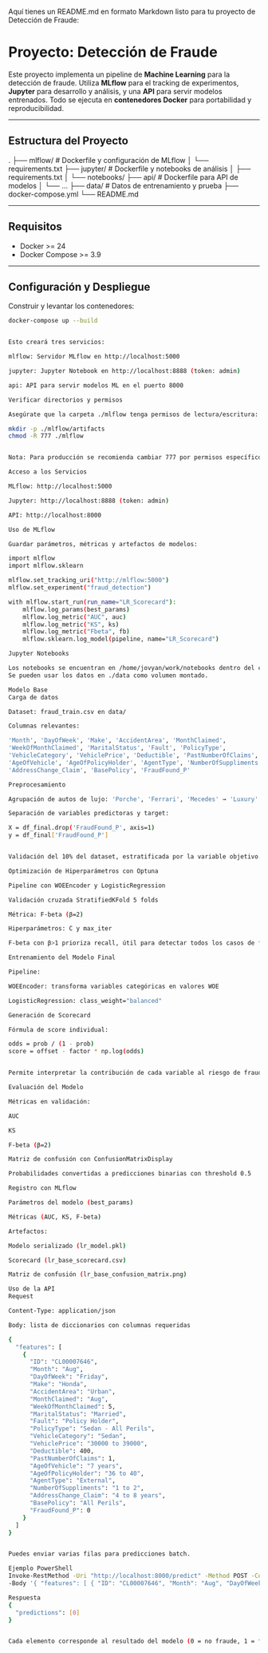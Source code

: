 Aquí tienes un README.md en formato Markdown listo para tu proyecto de Detección de Fraude:

# Proyecto: Detección de Fraude

Este proyecto implementa un pipeline de **Machine Learning** para la detección de fraude. Utiliza **MLflow** para el tracking de experimentos, **Jupyter** para desarrollo y análisis, y una **API** para servir modelos entrenados. Todo se ejecuta en **contenedores Docker** para portabilidad y reproducibilidad.

---

## Estructura del Proyecto



.
├── mlflow/ # Dockerfile y configuración de MLflow
│ └── requirements.txt
├── jupyter/ # Dockerfile y notebooks de análisis
│ ├── requirements.txt
│ └── notebooks/
├── api/ # Dockerfile para API de modelos
│ └── ...
├── data/ # Datos de entrenamiento y prueba
├── docker-compose.yml
└── README.md


---

## Requisitos

- Docker >= 24
- Docker Compose >= 3.9

---

## Configuración y Despliegue

Construir y levantar los contenedores:

```bash
docker-compose up --build


Esto creará tres servicios:

mlflow: Servidor MLflow en http://localhost:5000

jupyter: Jupyter Notebook en http://localhost:8888 (token: admin)

api: API para servir modelos ML en el puerto 8000

Verificar directorios y permisos

Asegúrate que la carpeta ./mlflow tenga permisos de lectura/escritura:

mkdir -p ./mlflow/artifacts
chmod -R 777 ./mlflow


Nota: Para producción se recomienda cambiar 777 por permisos específicos del usuario.

Acceso a los Servicios

MLflow: http://localhost:5000

Jupyter: http://localhost:8888 (token: admin)

API: http://localhost:8000

Uso de MLflow

Guardar parámetros, métricas y artefactos de modelos:

import mlflow
import mlflow.sklearn

mlflow.set_tracking_uri("http://mlflow:5000")
mlflow.set_experiment("fraud_detection")

with mlflow.start_run(run_name="LR_Scorecard"):
    mlflow.log_params(best_params)
    mlflow.log_metric("AUC", auc)
    mlflow.log_metric("KS", ks)
    mlflow.log_metric("Fbeta", fb)
    mlflow.sklearn.log_model(pipeline, name="LR_Scorecard")

Jupyter Notebooks

Los notebooks se encuentran en /home/jovyan/work/notebooks dentro del contenedor.
Se pueden usar los datos en ./data como volumen montado.

Modelo Base
Carga de datos

Dataset: fraud_train.csv en data/

Columnas relevantes:

'Month', 'DayOfWeek', 'Make', 'AccidentArea', 'MonthClaimed',
'WeekOfMonthClaimed', 'MaritalStatus', 'Fault', 'PolicyType',
'VehicleCategory', 'VehiclePrice', 'Deductible', 'PastNumberOfClaims',
'AgeOfVehicle', 'AgeOfPolicyHolder', 'AgentType', 'NumberOfSuppliments',
'AddressChange_Claim', 'BasePolicy', 'FraudFound_P'

Preprocesamiento

Agrupación de autos de lujo: 'Porche', 'Ferrari', 'Mecedes' → 'Luxury'

Separación de variables predictoras y target:

X = df_final.drop('FraudFound_P', axis=1)
y = df_final['FraudFound_P']


Validación del 10% del dataset, estratificada por la variable objetivo.

Optimización de Hiperparámetros con Optuna

Pipeline con WOEEncoder y LogisticRegression

Validación cruzada StratifiedKFold 5 folds

Métrica: F-beta (β=2)

Hiperparámetros: C y max_iter

F-beta con β>1 prioriza recall, útil para detectar todos los casos de fraude.

Entrenamiento del Modelo Final

Pipeline:

WOEEncoder: transforma variables categóricas en valores WOE

LogisticRegression: class_weight="balanced"

Generación de Scorecard

Fórmula de score individual:

odds = prob / (1 - prob)
score = offset - factor * np.log(odds)


Permite interpretar la contribución de cada variable al riesgo de fraude.

Evaluación del Modelo

Métricas en validación:

AUC

KS

F-beta (β=2)

Matriz de confusión con ConfusionMatrixDisplay

Probabilidades convertidas a predicciones binarias con threshold 0.5

Registro con MLflow

Parámetros del modelo (best_params)

Métricas (AUC, KS, F-beta)

Artefactos:

Modelo serializado (lr_model.pkl)

Scorecard (lr_base_scorecard.csv)

Matriz de confusión (lr_base_confusion_matrix.png)

Uso de la API
Request

Content-Type: application/json

Body: lista de diccionarios con columnas requeridas

{
  "features": [
    {
      "ID": "CL00007646",
      "Month": "Aug",
      "DayOfWeek": "Friday",
      "Make": "Honda",
      "AccidentArea": "Urban",
      "MonthClaimed": "Aug",
      "WeekOfMonthClaimed": 5,
      "MaritalStatus": "Married",
      "Fault": "Policy Holder",
      "PolicyType": "Sedan - All Perils",
      "VehicleCategory": "Sedan",
      "VehiclePrice": "30000 to 39000",
      "Deductible": 400,
      "PastNumberOfClaims": 1,
      "AgeOfVehicle": "7 years",
      "AgeOfPolicyHolder": "36 to 40",
      "AgentType": "External",
      "NumberOfSuppliments": "1 to 2",
      "AddressChange_Claim": "4 to 8 years",
      "BasePolicy": "All Perils",
      "FraudFound_P": 0
    }
  ]
}


Puedes enviar varias filas para predicciones batch.

Ejemplo PowerShell
Invoke-RestMethod -Uri "http://localhost:8000/predict" -Method POST -ContentType "application/json" `
-Body '{ "features": [ { "ID": "CL00007646", "Month": "Aug", "DayOfWeek": "Friday", "Make": "Honda", "AccidentArea": "Urban", "MonthClaimed": "Aug", "WeekOfMonthClaimed": 5, "MaritalStatus": "Married", "Fault": "Policy Holder", "PolicyType": "Sedan - All Perils", "VehicleCategory": "Sedan", "VehiclePrice": "30000 to 39000", "Deductible": 400, "PastNumberOfClaims": 1, "AgeOfVehicle": "7 years", "AgeOfPolicyHolder": "36 to 40", "AgentType": "External", "NumberOfSuppliments": "1 to 2", "AddressChange_Claim": "4 to 8 years", "BasePolicy": "All Perils", "FraudFound_P": 0 } ] }'

Respuesta
{
  "predictions": [0]
}


Cada elemento corresponde al resultado del modelo (0 = no fraude, 1 = fraude).
